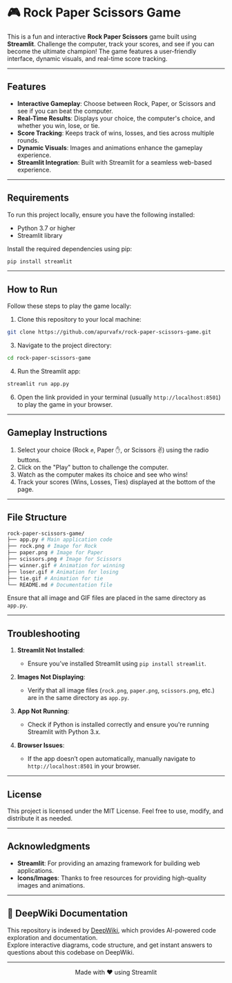 # 🎮 Rock Paper Scissors Game

This is a fun and interactive **Rock Paper Scissors** game built using **Streamlit**. Challenge the computer, track your scores, and see if you can become the ultimate champion! The game features a user-friendly interface, dynamic visuals, and real-time score tracking.

---

## Features

- **Interactive Gameplay**: Choose between Rock, Paper, or Scissors and see if you can beat the computer.
- **Real-Time Results**: Displays your choice, the computer's choice, and whether you win, lose, or tie.
- **Score Tracking**: Keeps track of wins, losses, and ties across multiple rounds.
- **Dynamic Visuals**: Images and animations enhance the gameplay experience.
- **Streamlit Integration**: Built with Streamlit for a seamless web-based experience.

---

## Requirements

To run this project locally, ensure you have the following installed:

- Python 3.7 or higher
- Streamlit library

Install the required dependencies using pip:

```bash
pip install streamlit
```

---

## How to Run

Follow these steps to play the game locally:

1. Clone this repository to your local machine:
```bash
git clone https://github.com/apurvafx/rock-paper-scissors-game.git
```
3. Navigate to the project directory:
```bash
cd rock-paper-scissors-game
```
4. Run the Streamlit app:
```bash
streamlit run app.py
```
6. Open the link provided in your terminal (usually `http://localhost:8501`) to play the game in your browser.

---

## Gameplay Instructions

1. Select your choice (Rock ✊, Paper ✋, or Scissors ✌️) using the radio buttons.
2. Click on the "Play" button to challenge the computer.
3. Watch as the computer makes its choice and see who wins!
4. Track your scores (Wins, Losses, Ties) displayed at the bottom of the page.

---

## File Structure

```bash
rock-paper-scissors-game/
├── app.py # Main application code
├── rock.png # Image for Rock
├── paper.png # Image for Paper
├── scissors.png # Image for Scissors
├── winner.gif # Animation for winning
├── loser.gif # Animation for losing
├── tie.gif # Animation for tie
└── README.md # Documentation file
```

Ensure that all image and GIF files are placed in the same directory as `app.py`.

---

## Troubleshooting

1. **Streamlit Not Installed**:
   - Ensure you’ve installed Streamlit using `pip install streamlit`.

2. **Images Not Displaying**:
   - Verify that all image files (`rock.png`, `paper.png`, `scissors.png`, etc.) are in the same directory as `app.py`.

3. **App Not Running**:
   - Check if Python is installed correctly and ensure you're running Streamlit with Python 3.x.

4. **Browser Issues**:
   - If the app doesn’t open automatically, manually navigate to `http://localhost:8501` in your browser.

---

## License

This project is licensed under the MIT License. Feel free to use, modify, and distribute it as needed.

---

## Acknowledgments

- **Streamlit**: For providing an amazing framework for building web applications.
- **Icons/Images**: Thanks to free resources for providing high-quality images and animations.

---

## 📖 DeepWiki Documentation

This repository is indexed by [DeepWiki](https://deepwiki.com/apurvafx/rock-paper-scissors-game), which provides AI-powered code exploration and documentation.  
Explore interactive diagrams, code structure, and get instant answers to questions about this codebase on DeepWiki.

---

<p align="center">Made with ❤️ using Streamlit</p>
